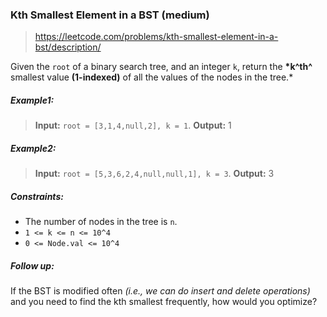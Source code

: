 ### Kth Smallest Element in a BST (medium)

> https://leetcode.com/problems/kth-smallest-element-in-a-bst/description/

Given the `root` of a binary search tree, and an integer `k`, return the **\*k^th^** smallest value **(1-indexed)** of all the values of the nodes in the tree.\*

##### Example1:

> **Input:** `root = [3,1,4,null,2], k = 1`.
> **Output:** 1

##### Example2:

> **Input:** `root = [5,3,6,2,4,null,null,1], k = 3`.
> **Output:** 3

##### Constraints:

- The number of nodes in the tree is `n`.
- `1 <= k <= n <= 10^4`
- `0 <= Node.val <= 10^4`

##### Follow up:

If the BST is modified often _(i.e., we can do insert and delete operations)_ and you need to find the kth smallest frequently, how would you optimize?

